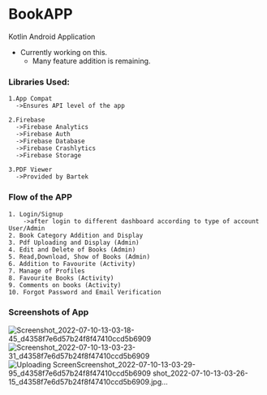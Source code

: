 # BookAPP
Kotlin Android Application
- Currently working on this.
    - Many feature addition is remaining.


### Libraries Used:
    1.App Compat
      ->Ensures API level of the app
   
    2.Firebase
      ->Firebase Analytics
      ->Firebase Auth
      ->Firebase Database
      ->Firebase Crashlytics
      ->Firebase Storage
      
    3.PDF Viewer
      ->Provided by Bartek

### Flow of the APP
    1. Login/Signup 
        ->after login to different dashboard according to type of account User/Admin
    2. Book Category Addition and Display
    3. Pdf Uploading and Display (Admin)
    4. Edit and Delete of Books (Admin)
    5. Read,Download, Show of Books (Admin)
    6. Addition to Favourite (Activity)
    7. Manage of Profiles
    8. Favourite Books (Activity)
    9. Comments on books (Activity)
    10. Forgot Password and Email Verification
    
    
### Screenshots of App
![Screenshot_2022-07-10-13-03-18-45_d4358f7e6d57b24f8f47410ccd5b6909](https://user-images.githubusercontent.com/70275515/178137378-4bafe1fb-1428-4666-850d-9837507daf37.jpg)
![Screenshot_2022-07-10-13-03-23-31_d4358f7e6d57b24f8f47410ccd5b6909](https://user-images.githubusercontent.com/70275515/178137383-90c8dbe0-cdc4-450b-adb8-e8cadc0eb101.jpg)
![Uploading Screen![Screenshot_2022-07-10-13-03-29-95_d4358f7e6d57b24f8f47410ccd5b6909](https://user-images.githubusercontent.com/70275515/178137395-ad26c736-f91a-468b-aa38-9d0ac0a652e5.jpg)
shot_2022-07-10-13-03-26-15_d4358f7e6d57b24f8f47410ccd5b6909.jpg…]()

